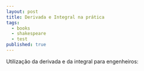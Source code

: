 ```yaml
---
layout: post
title: Derivada e Integral na prática
tags:
  - books
  - shakespeare
  - test
published: true
---
```

Utilização da derivada e da integral para engenheiros:
